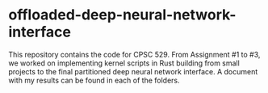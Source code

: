# offloaded-deep-neural-network-interface

This repository contains the code for CPSC 529. From Assignment #1 to #3, we worked on implementing kernel scripts in Rust building from small projects to the final partitioned deep neural network interface. A document with my results can be found in each of the folders.
